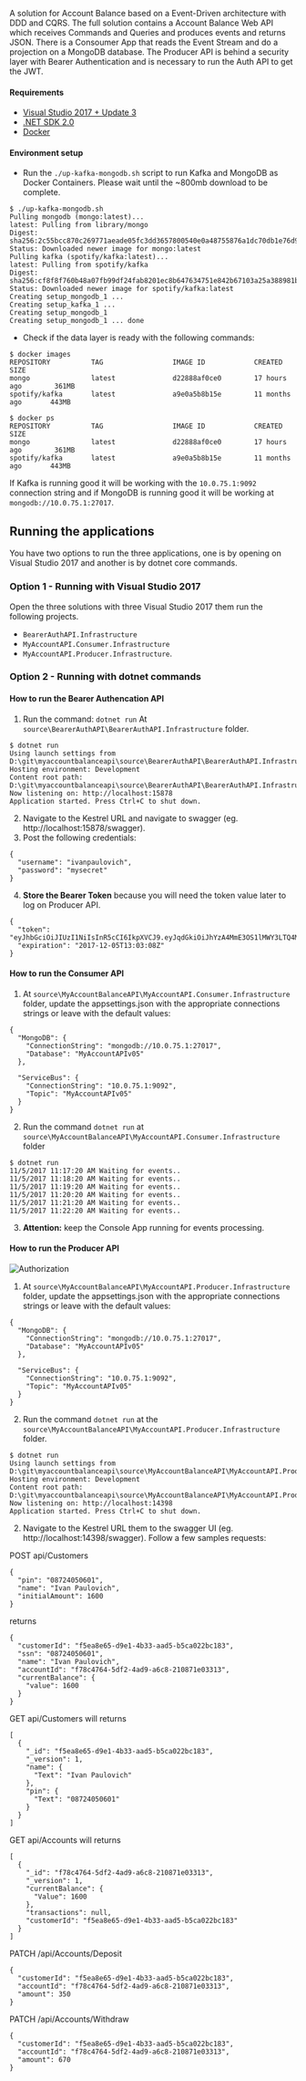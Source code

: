 A solution for Account Balance based on a Event-Driven architecture with DDD and CQRS. The full solution contains a Account Balance Web API which receives Commands and Queries and produces events and returns JSON. There is a Consoumer App that reads the Event Stream and do a projection on a MongoDB database. The Producer API is behind a security layer with Bearer Authentication and is necessary to run the Auth API to get the JWT. 

#### Requirements

* [Visual Studio 2017 + Update 3](https://www.visualstudio.com/en-us/news/releasenotes/vs2017-relnotes)
* [.NET SDK 2.0](https://www.microsoft.com/net/download/core)
* [Docker](https://docs.docker.com/docker-for-windows/install/)

#### Environment setup

* Run the `./up-kafka-mongodb.sh` script to run Kafka and MongoDB as Docker Containers. Please wait until the ~800mb download to be complete.

```
$ ./up-kafka-mongodb.sh
Pulling mongodb (mongo:latest)...
latest: Pulling from library/mongo
Digest: sha256:2c55bcc870c269771aeade05fc3dd3657800540e0a48755876a1dc70db1e76d9
Status: Downloaded newer image for mongo:latest
Pulling kafka (spotify/kafka:latest)...
latest: Pulling from spotify/kafka
Digest: sha256:cf8f8f760b48a07fb99df24fab8201ec8b647634751e842b67103a25a388981b
Status: Downloaded newer image for spotify/kafka:latest
Creating setup_mongodb_1 ...
Creating setup_kafka_1 ...
Creating setup_mongodb_1
Creating setup_mongodb_1 ... done
```
* Check if the data layer is ready with the following commands:

```
$ docker images
REPOSITORY          TAG                 IMAGE ID            CREATED             SIZE
mongo               latest              d22888af0ce0        17 hours ago        361MB
spotify/kafka       latest              a9e0a5b8b15e        11 months ago       443MB
```

```
$ docker ps
REPOSITORY          TAG                 IMAGE ID            CREATED             SIZE
mongo               latest              d22888af0ce0        17 hours ago        361MB
spotify/kafka       latest              a9e0a5b8b15e        11 months ago       443MB
```

If Kafka is running good it will be working with the `10.0.75.1:9092` connection string and if MongoDB is running good it will be working at `mongodb://10.0.75.1:27017`.

## Running the applications

You have two options to run the three applications, one is by opening on Visual Studio 2017 and another is by dotnet core commands.

### Option 1 - Running with Visual Studio 2017

Open the three solutions with three Visual Studio 2017 them run the following projects.

* `BearerAuthAPI.Infrastructure`
* `MyAccountAPI.Consumer.Infrastructure` 
* `MyAccountAPI.Producer.Infrastructure`.

### Option 2 - Running with dotnet commands

#### How to run the Bearer Authencation API

1. Run the command: `dotnet run` At `source\BearerAuthAPI\BearerAuthAPI.Infrastructure` folder.
```
$ dotnet run
Using launch settings from D:\git\myaccountbalanceapi\source\BearerAuthAPI\BearerAuthAPI.Infrastructure\Properties\launchSettings.json...
Hosting environment: Development
Content root path: D:\git\myaccountbalanceapi\source\BearerAuthAPI\BearerAuthAPI.Infrastructure
Now listening on: http://localhost:15878
Application started. Press Ctrl+C to shut down.
```
2. Navigate to the Kestrel URL and navigate to swagger (eg. http://localhost:15878/swagger).
3. Post the following credentials:
```
{
  "username": "ivanpaulovich",
  "password": "mysecret"
}
```
4. __Store the Bearer Token__ because you will need the token value later to log on Producer API.
```
{
  "token": "eyJhbGciOiJIUzI1NiIsInR5cCI6IkpXVCJ9.eyJqdGkiOiJhYzA4MmE3OS1lMWY3LTQ4MTktYmU1Mi1hOTQwMTBkM2VjZTciLCJzdWIiOiJzdHJpbmciLCJleHAiOjE1MTI0Nzg5ODgsImlzcyI6Imh0dHA6Ly9teWFjY291bnRhcGkiLCJhdWQiOiJodHRwOi8vbXlhY2NvdW50YXBpIn0.9YKGmKaptLBDcExHhPOQ3_j9TsdbkcRf8ZtvIkdq8Go",
  "expiration": "2017-12-05T13:03:08Z"
}
```
#### How to run the Consumer API

1. At `source\MyAccountBalanceAPI\MyAccountAPI.Consumer.Infrastructure` folder, update the appsettings.json with the appropriate connections strings or leave with the default values:
```
{
  "MongoDB": {
    "ConnectionString": "mongodb://10.0.75.1:27017",
    "Database": "MyAccountAPIv05"
  },

  "ServiceBus": {
    "ConnectionString": "10.0.75.1:9092",
    "Topic": "MyAccountAPIv05"
  }
}
```
2. Run the command `dotnet run` at `source\MyAccountBalanceAPI\MyAccountAPI.Consumer.Infrastructure` folder 
```
$ dotnet run
11/5/2017 11:17:20 AM Waiting for events..
11/5/2017 11:18:20 AM Waiting for events..
11/5/2017 11:19:20 AM Waiting for events..
11/5/2017 11:20:20 AM Waiting for events..
11/5/2017 11:21:20 AM Waiting for events..
11/5/2017 11:22:20 AM Waiting for events..
```
3. __Attention:__ keep the Console App running for events processing.

#### How to run the Producer API

![Authorization](https://github.com/ivanpaulovich/myaccountbalanceapi/blob/master/Producer.png)

1. At `source\MyAccountBalanceAPI\MyAccountAPI.Producer.Infrastructure` folder, update the appsettings.json with the appropriate connections strings or leave with the default values:
```
{
  "MongoDB": {
    "ConnectionString": "mongodb://10.0.75.1:27017",
    "Database": "MyAccountAPIv05"
  },

  "ServiceBus": {
    "ConnectionString": "10.0.75.1:9092",
    "Topic": "MyAccountAPIv05"
  }
}
```
2. Run the command `dotnet run` at the `source\MyAccountBalanceAPI\MyAccountAPI.Producer.Infrastructure` folder.

```
$ dotnet run
Using launch settings from D:\git\myaccountbalanceapi\source\MyAccountBalanceAPI\MyAccountAPI.Producer.Infrastructure\Properties\launchSettings.json...
Hosting environment: Development
Content root path: D:\git\myaccountbalanceapi\source\MyAccountBalanceAPI\MyAccountAPI.Producer.Infrastructure
Now listening on: http://localhost:14398
Application started. Press Ctrl+C to shut down.
```

2. Navigate to the Kestrel URL them to the swagger UI (eg. http://localhost:14398/swagger).
Follow a few samples requests:

POST api/Customers
```
{
  "pin": "08724050601",
  "name": "Ivan Paulovich",
  "initialAmount": 1600
}
```

returns
```
{
  "customerId": "f5ea8e65-d9e1-4b33-aad5-b5ca022bc183",
  "ssn": "08724050601",
  "name": "Ivan Paulovich",
  "accountId": "f78c4764-5df2-4ad9-a6c8-210871e03313",
  "currentBalance": {
    "value": 1600
  }
}
```

GET api/Customers will returns
```
[
  {
    "_id": "f5ea8e65-d9e1-4b33-aad5-b5ca022bc183",
    "_version": 1,
    "name": {
      "Text": "Ivan Paulovich"
    },
    "pin": {
      "Text": "08724050601"
    }
  }
]
```

GET api/Accounts will returns
```
[
  {
    "_id": "f78c4764-5df2-4ad9-a6c8-210871e03313",
    "_version": 1,
    "currentBalance": {
      "Value": 1600
    },
    "transactions": null,
    "customerId": "f5ea8e65-d9e1-4b33-aad5-b5ca022bc183"
  }
]
```

PATCH /api/Accounts/Deposit
```
{
  "customerId": "f5ea8e65-d9e1-4b33-aad5-b5ca022bc183",
  "accountId": "f78c4764-5df2-4ad9-a6c8-210871e03313",
  "amount": 350
}
```

PATCH /api/Accounts/Withdraw
```
{
  "customerId": "f5ea8e65-d9e1-4b33-aad5-b5ca022bc183",
  "accountId": "f78c4764-5df2-4ad9-a6c8-210871e03313",
  "amount": 670
}
```
